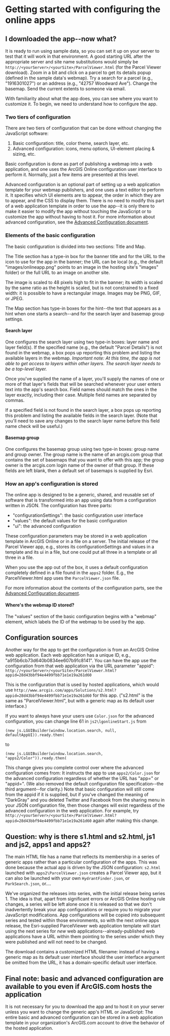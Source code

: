 # Getting started with configuring the online apps

## I downloaded the app--now what?

It is ready to run using sample data, so you can set it up on your server to test that it will
work in that environment.  A good starting URL after the appropriate server and site name substitutions
would simply be `http://<yourServer>/<yourSite>/ParcelViewer.html` (for the Parcel Viewer download).
Zoom in a bit and click on a parcel to get its details popup (defined in the sample data's webmap).
Try a search for a parcel (e.g., "1916301027") or an address (e.g., "42757 Woodward Ave").  Change the basemap.
Send the current extents to someone via email.

With familiarity about what the app does, you can see where you want to customize it.  To begin, we need
to understand how to configure the app.

### Two tiers of configuration

There are two tiers of configuration that can be done without changing the JavaScript software:

1. Basic configuration:  title, color theme, search layer, etc.
2. Advanced configuration:  icons, menu options, UI-element placing & sizing, etc.

Basic configuration is done as part of publishing a webmap into a web application, and one uses the
ArcGIS Online configuration user interface to perform it.  Normally, just a few items are presented at
this level.

Advanced configuration is an optional part of setting up a web application template for your webmap
publishers, and one uses a text editor to perform it.  It specifies which UI elements are to appear,
the order in which they are to appear, and the CSS to display them.  There is no need to modify this
part of a web application template in order to use the app--it is only there to make it easier to modify
the app without touching the JavaScript or to customize the app without having to host it.  For more information
about advanced configuration, see the
[Advanced Configuration document](https://github.com/Esri/local-government-online-apps/blob/master/doc/AdvancedConfiguration.md).

### Elements of the basic configuration

The basic configuration is divided into two sections: Title and Map.

The Title section has a type-in box for the banner title and for the URL to the icon to use for the app
in the banner; the URL can be local (e.g., the default "images/onlineapp.png" points to an image in the
hosting site's "images" folder) or the full URL to an image on another site.

The image is scaled to 48 pixels high to fit in the banner; its width is scaled by the same ratio as the
height is scaled, but is not constrained to a fixed width: it is possible to have a rectangular image.
Images may be PNG, GIF, or JPEG.

The Map section has type-in boxes for the hint--the text that appears as a hint when one starts a
search--and for the search layer and basemap group settings.

#### Search layer

One configures the search layer using two type-in boxes: layer name and layer field(s). If the
specified name (e.g., the default "Parcel Details") is not found in the webmap, a box pops up
reporting this problem and listing the available layers in the webmap. *Important note: At this
time, the app is not able to get access to layers within other layers. The search layer needs
to be a top-level layer.*

Once you've supplied the name of a layer, you'll supply the names of one or more of that layer's fields
that will be searched whenever your user enters text into the app's search box. Field names should
match the ones in the layer exactly, including their case. Multiple field names are separated by commas.

If a specified field is not found in the search layer, a box pops up
reporting this problem and listing the available fields in the search layer. (Note that you'll
need to save any changes to the search layer name before this field name check will be useful.)

#### Basemap group

One configures the basemap group using two type-in boxes: group name and group owner. The group name
is the name of an arcgis.com group that contains the set of basemaps that you want to offer with this
app; the group owner is the arcgis.com login name of the owner of that group. If these fields are left
blank, then a default set of basemaps is supplied by Esri.

### How an app's configuration is stored

The online app is designed to be a generic, shared, and reusable set of software that is transformed
into an app using data from a configuration written in JSON.  The configuration has three parts:

* "configurationSettings":  the basic configuration user interface
* "values":  the default values for the basic configuration
* "ui":  the advanced configuration

These configuration parameters may be stored in a web application template in ArcGIS Online or in a file
on a server.  The initial release of the Parcel Viewer app, e.g., stores its configurationSettings and
values in a template and its ui in a file, but one could put all three in a template or all three in a
file.

When you use the app out of the box, it uses a default configuration completely defined in a file found
in the `apps2` folder. E.g., the ParcelViewer.html app uses the `ParcelViewer.json` file.

For more information about the contents of the configuration parts, see the
[Advanced Configuration document](https://github.com/Esri/local-government-online-apps/blob/master/doc/AdvancedConfiguration.md).

#### Where's the webmap ID stored?

The "values" section of the basic configuration begins with a "webmap" element, which labels the ID of
the webmap to be used by the app.


## Configuration sources

Another way for the app to get the configuration is from an ArcGIS Online web application.  Each web
application has a unique ID, e.g., "a915b6cb73d640b0834ee607b91c8141".  You can have the app use the
configuration from that web application via the URL parameter "appid":
`http://<yourServer>/<yourSite>/ParcelViewer.html?appid=28d43bbf94e4499fbb71e1e19a261d60`

This is the configuration that is used by hosted applications, which would use
`http://www.arcgis.com/apps/Solutions/s2.html?appid=28d43bbf94e4499fbb71e1e19a261d60`
for this app. ("s2.html" is the same as "ParcelViewer.html", but with a generic map as its default user interface.)

If you want to always have your users use `Color.json` for the advanced configuration, you can change
line 61 in `js2\lgonlineStart.js` from

    (new js.LGUIBuilder(window.location.search, null, defaultAppUI)).ready.then(

to

    (new js.LGUIBuilder(window.location.search, "apps2/Color")).ready.then(

This change gives you complete control over where the advanced configuration comes from:  It instructs
the app to use `apps2/Color.json` for the advanced configuration regardless of whether the URL has "app="
or "appid=".  (We also removed the default configuration file specification--the third argument--for
clarity.)  Note that basic configuration will still come from the appid if it is supplied, but if
you've changed the meaning of "DarkGray" and you deleted Twitter and Facebook from the sharing menu in
your JSON configuration file, then those changes will exist regardless of the advanced configuration in
the web application.  For example, try
`http://<yourServer>/<yourSite>/ParcelViewer.html?appid=28d43bbf94e4499fbb71e1e19a261d60`
again after making this change.


## Question:  why is there s1.html and s2.html, js1 and js2, apps1 and apps2?

The main HTML file has a name that reflects its membership in a series of generic apps rather than a
particular configuration of the apps.  This was done because the actual app is driven by the JSON
configuration:  `s2.html` launched with `apps2\ParcelViewer.json` creates a Parcel Viewer app, but
it can also be launched with your own `HydrantFinder.json`, or `ParkSearch.json`, or....

We've organized the releases into series, with the initial release being series 1.  The idea is that,
apart from significant errors or ArcGIS Online hosting rule changes, a series will be left alone once
it is released so that we don't inadvertently break your app configurations or require you to migrate
your JavaScript modifications.  App configurations will be copied into subsequent series and tested
within those environments, so with the next online apps release, the Esri-supplied ParcelViewer web
application template will start using the next series for *new* web applications--already-published
web applications have a URL within them pointing to the series under which they were published and
will not need to be changed.

The download contains a customized HTML filename: instead of having a generic map as its default user interface
should the user interface argument be omitted from the URL, it has a domain-specific default user interface.


## Final note:  basic and advanced configuration are available to you even if ArcGIS.com hosts the application

It is not necessary for you to download the app and to host it on your server unless you want to change
the generic app's HTML or JavaScript:  The entire basic and advanced configuration can be stored in a
web application template in your organization's ArcGIS.com account to drive the behavior of the hosted
application.